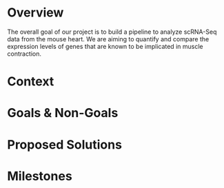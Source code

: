 # Overview
The overall goal of our project is to build a pipeline to analyze scRNA-Seq data from the mouse heart. We are aiming to quantify and compare the expression levels of genes that are known to be implicated in muscle contraction.

# Context

# Goals & Non-Goals

# Proposed Solutions

# Milestones
